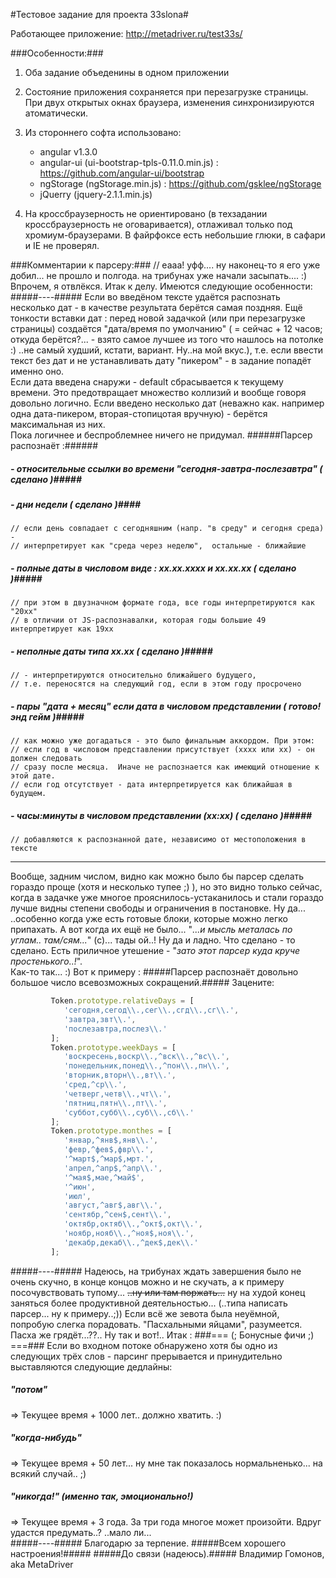 #Тестовое задание для проекта 33slona#  

Работающее приложение: http://metadriver.ru/test33s/

###Особенности:###

1. Оба задание объеденины в одном приложении

2. Состояние приложения сохраняется при перезагрузке страницы.  При двух открытых окнах браузера, изменения синхронизируются атоматически. 

3. Из стороннего софта использовано:
   - angular v1.3.0
   - angular-ui (ui-bootstrap-tpls-0.11.0.min.js) : https://github.com/angular-ui/bootstrap
   - ngStorage (ngStorage.min.js) : https://github.com/gsklee/ngStorage
   - jQuerry (jquery-2.1.1.min.js)

4. На кроссбраузерность не ориентировано (в техзадании кроссбраузерность не оговаривается), отлаживал только под хромиум-браузерами.
   В файрфоксе есть небольшие глюки, в сафари и IE не проверял.

###Комментарии к парсеру:###
// eaaa! уфф.... ну наконец-то я его уже добил... не прошло и полгода. на трибунах уже начали засыпать.... :)
Впрочем, я отвлёкся.  Итак к делу.  Имеются следующие особенности:
#####----#####
Если во введёном тексте удаётся распознать несколько дат - в качестве результата берётся самая поздняя.
Ещё тонкости вставки дат : перед новой задачкой (или при перезагрузке страницы) создаётся "дата/время по умолчанию" 
( = сейчас + 12 часов; откуда берётся?... - взято самое лучшее из того что нашлось на потолке :) ..не самый худший, кстати, вариант. Ну..на мой вкус.), 
т.е. если ввести текст без дат и не устанавливать дату "пикером" - в задание попадёт именно оно.  
Если дата введена снаружи - default сбрасывается к текущему времени. Это предотвращает множество коллизий и вообще говоря довольно логично.
Если введено несколько дат (неважно как. например одна дата-пикером, вторая-стопицотая вручную) - берётся максимальная из них.  
Пока логичнее и беспроблемнее ничего не придумал. 
######Парсер распознаёт :######
##### - относительные ссылки во времени "сегодня-завтра-послезавтра"    ( сделано )#####
##### - дни недели    ( сделано )####
    // если день совпадает с сегодняшним (напр. "в среду" и сегодня среда) -
    // интерпретирует как "среда через неделю",  остальные - ближайшие
##### - полные даты в числовом виде : xx.xx.xxxx и xx.xx.xx  ( сделано )#####
    // при этом в двузначном формате года, все годы интерпретируются как "20xx"
    // в отличии от JS-распознавалки, которая годы большие 49 интерпретирует как 19xx
##### - неполные даты типа xx.xx  ( сделано )#####
    // - интерпретируются относительно ближайшего будущего,
    // т.е. переносятся на следующий год, если в этом году просрочено
##### - пары "дата + месяц" если дата в числовом представлении ( готово! энд гейм )#####
    // как можно уже догадаться - это было финальным аккордом. При этом:  
    // если год в числовом представлении присутствует (xxxx или xx) - он должен следовать 
    // сразу после месяца.  Иначе не распознается как имеющий отношение к этой дате.
    // если год отсутствует - дата интерпретируется как ближайшая в будущем.
##### - часы:минуты в числовом представлении (xx:xx) ( сделано )#####  
    // добавляются к распознанной дате, независимо от местоположения в тексте
------------------------------------------------------------------------------------------------------------------  

Вообще, задним числом, видно как можно было бы парсер сделать гораздо проще (хотя и несколько тупее ;) ),
но это видно только сейчас, когда в задачке уже многое прояснилось-устаканилось и стали гораздо лучше
 видны степени свободы и ограничения в постановке. Ну да... ..особенно когда уже есть готовые блоки, которые можно легко припахать.
 А вот когда их ещё не было... "*...и мысль металась по углам.. там/сям...*" (с)... тады ой..! Ну да и ладно. Что сделано - то сделано.
  Есть приличное утешение - "*зато этот парсер куда круче простенького..!*".   
Как-то так...  :)  Вот к примеру :
#####Парсер распознаёт довольно большое число всевозможных сокращений.#####
Зацените:
```js
         Token.prototype.relativeDays = [
            'сегодня,сегод\\.,сег\\.,сгд\\.,сг\\.',
            'завтра,звт\\.',
            'послезавтра,послез\\.'
         ];
         Token.prototype.weekDays = [
            'воскресень,воскр\\.,^вск\\.,^вс\\.',
            'понедельник,понед\\.,^пон\\.,пн\\.',
            'вторник,вторн\\.,вт\\.',
            'сред,^ср\\.',
            'четверг,четв\\.,чт\\.',
            'пятниц,пятн\\.,пт\\.',
            'суббот,субб\\.,суб\\.,сб\\.'
         ];
         Token.prototype.monthes = [
            'январ,^янв$,янв\\.',
            'февр,^фев$,фвр\\.',
            '^март$,^мар$,мрт.',
            'апрел,^апр$,^апр\\.',
            '^мая$,мае,^май$',
            '^июн',
            'июл',
            'август,^авг$,авг\\.',
            'сентябр,^сен$,сент\\.',
            'октябр,октяб\\.,^окт$,окт\\.',
            'ноябр,нояб\\.,^ноя$,ноя\\.',
            'декабр,декаб\\.,^дек$,дек\\.'
         ];
```
#####----#####
Надеюсь, на трибунах ждать завершения было не очень скучно, в конце концов можно и не скучать, а к примеру посочувствовать тупому... 
~~..ну или там поржать...~~ ну на худой конец заняться более продуктивной деятельностью... (..типа написать парсер... ну к примеру..;))
Если всё же зевота была неуёмной, попробую слегка порадовать. "Пасхальными яйцами", разумеется.  Пасха же грядёт...??..  Ну так и вот!..  Итак :
###=== (; Бонусные фичи ;) ===###
Если во входном потоке обнаружено хотя бы одно из следующих трёх слов - парсинг прерывается и принудительно выставляются следующие дедлайны: 
##### "потом" #####
 => Текущее время + 1000 лет.. должно хватить. :)
##### "когда-нибудь" #####
 => Текущее время + 50 лет... ну мне так показалось нормальненько... на всякий случай.. ;)
##### "никогда\!" (именно так, эмоционально\!) #####
 => Текущее время + 3 года.  За три года многое может произойти.  Вдруг удастся предумать..? ..мало ли...   
#####----#####
Благодарю за терпение.
#####Всем хорошего настроения\!#####
#####До связи (надеюсь).#####
Владимир Гомонов, aka MetaDriver
